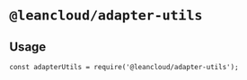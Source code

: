 # `@leancloud/adapter-utils`

## Usage

```
const adapterUtils = require('@leancloud/adapter-utils');
```
